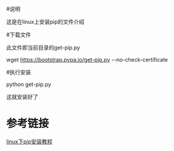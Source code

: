 
#说明

这是在linux上安装pip的文件介绍

#下载文件

此文件即当前目录的get-pip.py

wget https://bootstrap.pypa.io/get-pip.py --no-check-certificate

#执行安装

python get-pip.py


这就安装好了

# 参考链接

[linux下pip安装教程](http://blog.csdn.net/u013372487/article/details/51726002)
